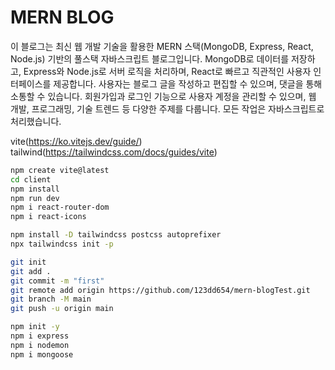 # MERN BLOG

이 블로그는 최신 웹 개발 기술을 활용한 MERN 스택(MongoDB, Express, React, Node.js) 기반의 풀스택 자바스크립트 블로그입니다.
MongoDB로 데이터를 저장하고, Express와 Node.js로 서버 로직을 처리하며, React로 빠르고 직관적인 사용자 인터페이스를 제공합니다.
사용자는 블로그 글을 작성하고 편집할 수 있으며, 댓글을 통해 소통할 수 있습니다.
회원가입과 로그인 기능으로 사용자 계정을 관리할 수 있으며, 웹 개발, 프로그래밍, 기술 트렌드 등 다양한 주제를 다룹니다.
모든 작업은 자바스크립트로 처리했습니다.

vite(https://ko.vitejs.dev/guide/)
tailwind(https://tailwindcss.com/docs/guides/vite)

```bash
npm create vite@latest
cd client
npm install
npm run dev
npm i react-router-dom
npm i react-icons
```

```bash
npm install -D tailwindcss postcss autoprefixer
npx tailwindcss init -p
```

```bash
git init
git add .
git commit -m "first"
git remote add origin https://github.com/123dd654/mern-blogTest.git
git branch -M main
git push -u origin main
```

```bash
npm init -y
npm i express
npm i nodemon
npm i mongoose
```
